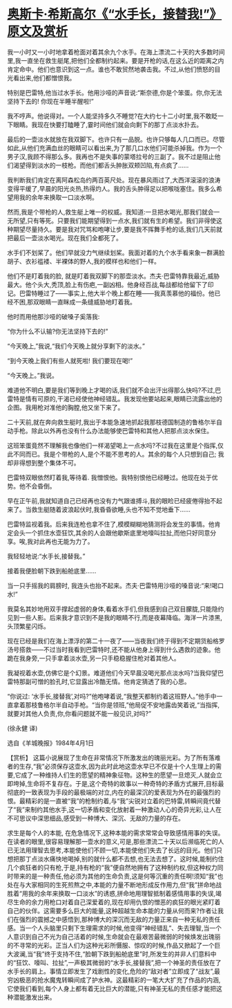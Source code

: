 # [奥斯卡·希斯高尔《“水手长，接替我!”》原文及赏析](https://www.vrrw.net/wx/15456.html)

我一小时又一小时地拿着枪面对着其余九个水手。在海上漂流二十天的大多数时间里,我一直坐在救生艇尾,把他们全都制约起来。要是开枪的话,在这么近的距离之内肯定命中。他们也意识到这一点。谁也不敢贸然地袭击我。不过,从他们愤怒的目光看出来,他们都憎恨我。

特别是巴雷特,他当过水手长。他用沙哑的声音说:“斯奈德,你是个笨蛋。你,你无法坚持下去的! 你现在半睡半醒啦!”

我不哼声。他说得对。一个人能坚持多久不睡觉?在大约七十二小时里,我不敢眨一下眼睛。我现在快要打瞌睡了,霎时间他们就会向剩下的那丁点淡水扑去。

最后的一壶淡水就放在我双脚下。也许只有一品脱。也许只够每人几口而已。尽管如此,从他们充满血丝的眼睛可以看出来,为了那几口水他们可能杀掉我。作为一个男子汉,我顾不得那么多。我再也不是失事的蒙塔拉号的三副了。我不过是阻止他们渴望得到淡水的一枝枪。而他们都舌头肿胀双颊凹陷,有点疯了……

我判断我们肯定在离阿森松岛约两百英尺处。现在暴风雨过了,大西洋滚滚的浪涛变得平缓了,早晨的阳光炎热,热得灼人。我的舌头肿得足以把喉咙塞住。我多么希望用我的余年来换取一口淡水啊。

然而,我是个带枪的人,救生艇上唯一的权威。我知道:一旦把水喝光,那我们就会一无所望,只有等死。只要我们能期望得到一点水,我们就有生的希望。我们非得使这种期望尽量持久。要是我对咒骂和咆哮让步,要是我不挥舞手枪的话,我们几天前就把最后一壶淡水喝光。现在我们全都死了。

水手们不划桨了。他们早就没力气继续划桨。我面对着的九个水手看来象一群满脸胡子、衣衫褴褛、半裸体的野人,我的模样也和他们一样。

他们不是盯着我的脸, 就是盯着我双脚下的那壶淡水。杰夫·巴雷特靠我最近,威胁最大。他个头大,秃顶,脸上有伤疤,一副凶相。他身经百战,每战都给他留下了印记。巴雷特睡过了——事实上,他大半个晚上都在睡——我真羡慕他的福份。他已经不困,那双眼睛一直眯成一条缝威胁地盯着我。

他时而用他那沙哑的破嗓子奚落我:

“你为什么不认输?你无法坚持下去的!”

“今天晚上,”我说,“我们今天晚上就分享剩下的淡水。”

“到今天晚上我们有些人就死啦! 我们要现在喝!”

“今天晚上。”我说。

难道他不明白,要是我们等到晚上才喝的话,我们就不会出汗出得那么快吗?不过,巴雷特是情有可原的,干渴已经使他神经错乱。我发现他要站起来,眼睛已流露出他的企图。我用枪对准他的胸膛,他又坐下来了。

二十天前,就在奔向救生艇时,我出于本能急速地抓起我那枝德国制造的鲁格尔半自动手枪。除此以外再也没有什么办法能够使巴雷特和其他人把那点淡水保住。

这班笨蛋竟然不理解我也像他们一样渴望喝上一点水吗?不过我在这里是个指挥,仅此不同而已。我是个带枪的人,是个不能不思考的人。其余的每个人只想到自己; 我却非得想到整个集体不可。

巴雷特双眼依然盯着我,等待着. 我憎恨他。我特别恨他已经睡过。他现在处于优势。他不会昏倒。

早在正午前,我就知道自己已经再也没有力气跟谁搏斗,我的眼睑已经疲倦得抬不起来了。当救生艇随着波浪起伏时,我昏昏欲睡,头也不知不觉地垂下……

巴雷特监视着我。后来我连枪也拿不住了,模模糊糊地猜测将会发生的事情。他肯定会头一个抓住水壶狂饮,其余的人会跟他歇斯底里地嚎叫拉扯,而他只好同意分享。唉,我对此再也无能为力了。

我轻轻地说:“水手长,接替我。”

接着我便脸朝下跌到船舱底里……

当一只手摇我的肩膀时, 我连头也抬不起来。杰夫·巴雷特用沙哑的嗓音说:“来!喝口水!”

我莫名其妙地用双手撑起虚弱的身体,看着水手们,但我感到自己双目朦胧,只能隐约见到一些人影。后来我才意识到不是我的眼睛不行,而是夜幕降临。海洋一片漆黑,头顶繁星闪烁。

现在已经是我们在海上漂浮的第二十一夜了——当夜我们终于得到不定期货船格罗汤号搭救——不过当时我看到巴雷特时,还不能从他身上得到什么遇救的迹象。他跪在我身旁,一只手拿着淡水壶,另一只手稳稳握住枪对着其他人。

我凝视着水壶,仿佛它是个幻景。难道他们今天早晨没喝光那点淡水吗?当我仰望巴雷特那副可憎的脸孔时,它显露出冷酷无情。他肯定猜透了我的心思。

“你说过: ‘水手长,接替我’,对吗?”他咆哮着说,“我整天都制约着这班野人。”他手中一直拿着那枝鲁格尔半自动手枪。“当你是领班,”他局促不安地露齿笑着说,“当指挥,就要对其他人负责,你,你看问题就不能一般见识,对吗?”

(徐永健 译)

选自《羊城晚报》1984年4月1日



【赏析】 这篇小说展现了生命在非常情况下所激发出的瑰丽光彩。为了所有落难者的生存,“我”必须保存这壶水,因为此时此地这壶水早已不仅是十个人生理上的需要,它成了一种维持人们生的愿望的精神象征物。这种生的愿望一旦熄灭,人就会立即垮掉,生命将不复存在。于是,这个奇特的故事以一种奇特的矛盾方式展开,目标最彻底的一致表现为手段的最极端的对立,内在的最深沉的爱表现为外在的最强烈的恨。最精彩的是一直被“我”的枪制约着,与“我”尖锐对立着的巴特雷,转瞬间竟代替了“我”来制约其他水手,这一切矛盾和变化放射着一种激动人心的奇异光彩,让人在不可思议中深思细品,感受到一种博大、深沉、无敌的力量的存在。

求生是每个人的本能, 在危急情况下,这种本能的需求常常会导致感情用事的失误。在读者的眼里,很容易理解那一壶水的意义,可是,那些漂流二十天以后濒临死亡的人已无法用理智去思考,本能使他们不顾一切,本能使他们失去了长远的目光。他们只想把那丁点淡水痛快地喝掉,别的就什么都不去想,也无法去想了。这时候,能制约住几个疯狂者的只有枪,于是,持有枪的“我”便自然地拥有了这种制约权,但这种权力同时带来的是一种责任,他必须为其他的生命负责,这是何等沉重的责任啊!须知“我”也处在与大家相同的生死煎熬之中,本能的力量不断地形成反作用力,但“我”拼命地战胜着“用我的余年来换取一口淡水”的诱惑,拼命地用理智抵制着感情用事的失误,竭尽生命的余力用枪口对着自己深爱着的,现在却用仇恨的憎恶的疯狂的眼光紧盯着自己的伙伴。这需要多么巨大的能量,这种超越生命本能的力量从何而来?作者让我们在强烈的震撼之中感悟到,那种博大的深沉而无敌的力量正来自一种无私的责任感。当一个人头脑里只剩下生理需求的时候,他变得“神经错乱”、失去理智,当一个人意识到自己不光为自己活着的时候,生命就会在最艰苦最微弱的时候焕发出瑰丽的不寻常的光彩。正当人们为这种光彩所慑服、惊叹的时候,作品又掀起了一个巨大波澜,当“我”终于支持不住,“脸朝下跌到船舱底里”时,所发生的并非人们意料中的“狂饮、嚎叫、拉扯”,一声极其微弱的“水手长,接替我”,把一个神圣的责任放在了水手长的肩上。事情立即发生了戏剧性的变化,危险的“敌对者”立即成了“战友”,最穷凶极恶的抢水魔鬼转瞬间成了护水神。这最精彩的一笔大大扩充了作品的内涵,它使我们看到,每个人身上都有着无比巨大的潜能,只有神圣无私的责任感才能把这种潜能激发出来。

